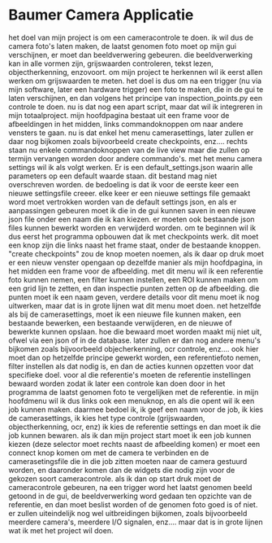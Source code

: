# Baumer Camera Applicatie

het doel van mijn project is om een cameracontrole te doen.
ik wil dus de camera foto's laten maken, de laatst genomen foto moet op mijn gui verschijnen, er moet dan beeldverwering gebeuren. die beeldverwerking kan in alle vormen zijn, grijswaarden controleren, tekst lezen, objectherkenning, enzovoort.
om mijn project te herkennen wil ik eerst allen werken om grijswaarden te meten.
het doel is dus om na een trigger (nu via mijn software, later een hardware trigger) een foto te maken, die in de gui te laten verschijnen, en dan volgens het principe van inspection_points.py een controle te doen.
nu is dat nog een apart script, maar dat wil ik integreren in mijn totaalproject.
mijn hoofdpagina bestaat uit een frame voor de afbeeldingen in het midden, links commandoknoppen om naar andere vensters te gaan. nu is dat enkel het menu camerasettings, later zullen er daar nog bijkomen zoals bijvoorbeeld create checkpoints, enz....
rechts staan nu enkele commandoknoppen van de live view maar die zullen op termijn vervangen worden door andere commando's.
met het menu camera settings wil ik als volgt werken. Er is een default_settings.json waarin alle parameters op een default waarde staan. dit bestand mag niet overschreven worden. de bedoeling is dat ik voor de eerste keer een nieuwe settingsfile creeer. elke keer er een nieuwe settings file gemaakt word moet vertrokken worden van de default settings json, en als er aanpassingen gebeuren moet ik die in de gui kunnen saven in een nieuwe json file onder een naam die ik kan kiezen. er moeten ook bestaande json files kunnen bewerkt worden en verwijderd worden.
om te beginnen wil ik dus eerst het programma opbouwen dat ik met checkpoints werk. dit moet een knop zijn die links naast het frame staat, onder de bestaande knoppen.
"create checkpoints" zou de knop moeten noemen, als ik daar op druk moet er een nieuw venster opengaan op dezelfde manier als mijn hoofdpagina, in het midden een frame voor de afbeelding.
met dit menu wil ik een referentie foto kunnen nemen, een filter kunnen instellen, een ROI kunnen maken om een grid lijn te zetten, en dan inspectie punten zetten op de afbeelding. die punten moet ik een naam geven, 
verdere details voor dit menu moet ik nog uitwerken, maar dat is in grote lijnen wat dit menu moet doen. net hetzelfde als bij de camerasettings, moet ik een nieuwe file kunnen maken, een bestaande bewerken, een bestaande verwijderen, en de nieuwe of bewerkte kunnen opslaan. hoe die bewaard moet worden maakt mij niet uit, ofwel via een json of in de database.
later zullen er dan nog andere menu's bijkomen zoals bijvoorbeeld objecherkenning, ocr controle, enz.... ook hier moet dan op hetzelfde principe gewerkt worden, een referentiefoto nemen, filter instellen als dat nodig is, en dan de acties kunnen opzetten voor dat specifieke doel.
voor al die referentie's moeten de referentie instellingen bewaard worden zodat ik later een controle kan doen door in het programma de laatst genomen foto te vergelijken met de referentie.
in mijn hoofdmenu wil ik dus links ook een menuknop, en als die opent wil ik een job kunnen maken. daarmee bedoel ik, ik geef een naam voor de job, ik kies de camerasettings, ik kies het type controle (grijswaarden, objectherkenning, ocr, enz) ik kies de referentie settings en dan moet ik die job kunnen bewaren.
als ik dan mijn project start moet ik een job kunnen kiezen (deze selector moet rechts naast de afbeelding komen) er moet een connect knop komen om met de camera te verbinden en de camerasetingsfile die in die job zitten moeten naar de camera gestuurd worden, en daaronder komen dan de widgets die nodig zijn voor de gekozen soort cameracontrole.
als ik dan op start druk moet de cameracontrole gebeuren, na een trigger word het laatst genomen beeld getoond in de gui, de beeldverwerking word gedaan ten opzichte van de referentie, en dan moet beslist worden of de genomen foto goed is of niet.
er zullen uiteindelijk nog wel uitbreidingen bijkomen, zoals bijvoorbeeld meerdere camera's, meerdere I/O signalen, enz.... maar dat is in grote lijnen wat ik met het project wil doen.